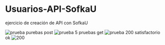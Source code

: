 # Usuarios-API-SofkaU
ejercicio de  creación de API con SofkaU

![prueba](https://user-images.githubusercontent.com/74884635/165669508-de58f15c-e5c4-4a50-8d26-cd92a4eb624a.png)
purebas post
![prueba 5](https://user-images.githubusercontent.com/74884635/165669721-8e773295-cba9-435c-8049-7d0f554bb79b.png)
pruebas get
![prueba](https://user-images.githubusercontent.com/74884635/165669727-93f4eb09-f522-40a6-a5a8-14ef1b1d93fb.png)
 200 satisfactorio ok
![200](https://user-images.githubusercontent.com/74884635/165669801-f41e3c10-38ca-4dc4-a9df-4157fe27e200.png)


